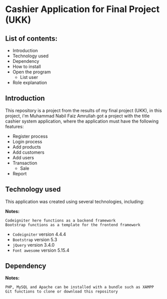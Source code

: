 # Cashier Application for Final Project (UKK)
## List of contents:
 - Introduction
 - Technology used
 - Dependency
 - How to install
 - Open the program
   - List user
- Role explanation


## Introduction
This repository is a project from the results of my final project (UKK), in this project, i'm Muhammad Nabil Faiz Amrullah got a project with the title cashier system application, where the application must have the following features:
  - Register process
  - Login process
  - Add products
  - Add customers
  - Add users
  - Transaction
      - Sale
  - Report

## Technology used
This application was created using several technologies, including:

 **Notes:**
    
    Codeigniter here functions as a backend framework
    Bootstrap functions as a template for the frontend framework

- `Codeigniter` version 4.4.4
- `Bootstrap` version 5.3
- `jQuery` version 3.4.0
- `Font awesome` version 5.15.4

## Dependency
**Notes:**

    PHP, MySQL and Apache can be installed with a bundle such as XAMPP
    Git functions to clone or download this repository
